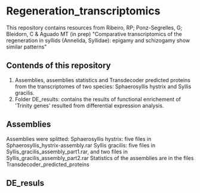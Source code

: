 # Regeneration_transcriptomics
This repository contains resources from Ribeiro, RP; Ponz-Segrelles, G; Bleidorn, C &amp; Aguado MT (in prep) "Comparative transcriptomics of the regeneration in syllids (Annelida, Syllidae): epigamy and schizogamy show similar patterns"
## Contends of this repository
1. Assemblies, assemblies statistics and Transdecoder predicted proteins from the transcriptomes of two species: Sphaerosyllis hystrix and Syllis gracilis.
2. Folder DE_results: contains the results of functional enrichement of 'Trinity genes' resulted from differential expression analysis.
## Assemblies
Assemblies were splitted:
Sphaerosyllis hystrix: five files in Sphaerosyllis_hystrix-assembly.rar
Syllis gracilis: five files in Syllis_gracilis_assembly_part1.rar, and two files in Syllis_gracilis_assembly_part2.rar
Statistics of the assemblies are in the files Transdecoder_predicted_proteins
## DE_resuls
